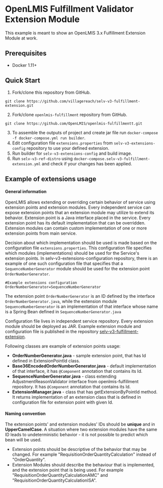 # OpenLMIS Fulfillment Validator Extension Module
This example is meant to show an OpenLMIS 3.x Fulfillment Extension Module at work.

## Prerequisites
* Docker 1.11+

## Quick Start
1. Fork/clone this repository from GitHub.

 ```shell
 git clone https://github.com/villagereach/selv-v3-fulfillment-extension.git
 ```
2. Fork/clone `openlmis-fulfillment` repository from GitHub.

 ```shell
 git clone https://github.com/OpenLMIS/openlmis-fulfillmentt.git
 ```
3. To assemble the outputs of project and create jar file run `docker-compose -f docker-compose.yml run builder`.
4. Edit configuration file `extensions.properties` from `selv-v3-extensions-config` repository to use your defined extension.
5. Run builder for `selv-v3-extensions-config` and build image.
6. Run `selv-v3-ref-distro` using `docker-compose.selv-v3-fulfillment-extension.yml` and check if your changes has been applied.

## <a name="extensions"></a> Example of extensions usage

#### General information
OpenLMIS allows extending or overriding certain behavior of service using extension points and extension modules.
Every independent service can expose extension points that an extension module may utilize to extend its behavior.
Extension point is a Java interface placed in the service. Every extension point has its default implementation that
can be overridden. Extension modules can contain custom implementation of one or more extension points from main service.

Decision about which implementation should be used is made based on the configuration file `extensions.properties`.
This configuration file specifies which modules (implementations) should be used for the Service's extension points.
In selv-v3-extensions-configuration repository, there is an example of one such configuration file that specifies that
a `SequenceNumberGenerator` module should be used for the extension point `OrderNumberGenerator`.

```
#Example extensions configuration
OrderNumberGenerator=SequenceNumberGenerator
```

The extension point `OrderNumberGenerator` is an ID defined by the interface `OrderNumberGenerator.java`,
while the extension module `SequenceNumberGenerator` is an implementation of that interface whose name is a Spring Bean
defined in `SequenceNumberGenerator.java`

Configuration file lives in independent service repository. Every extension module should be deployed as JAR.
Example extension module and configuration file is published in the repository [selv-v3-fulfillment-extension](https://github.com/villagereach/selv-v3-fulfillment-extension).

Following classes are example of extension points usage:

- **OrderNumberGenerator.java** - sample extension point, that has Id defined in ExtensionPointId class.
- **Base36EncodedOrderNumberGenerator.java** - default implementation of that interface, it has `@Component` annotation that contains its Id.
- **SequenceNumberGenerator.java** -  class extending AdjustmentReasonValidator interface from openlmis-fulfillment repository. It has `@Component` annotation that contains its Id.
- **ExtensionManager.java** - class that has getExtensionByPointId method. It returns implementation of an extension class that is defined in
    configuration file for extension point with given Id.

#### Naming convention
The extension points' and extension modules' IDs should be **unique** and in **UpperCamelCase**.
A situation where two extension modules have the same ID leads to undeterministic behavior - it is not possible to predict which bean will be used.

* Extension points should be descriptive of the behavior that may be changed.  For example "RequisitionOrderQuantityCalculation" instead of "OrderQuantity".
* Extension Modules should describe the behaviour that is implemented, and the extension point that is being used.  For example "RequisitionOrderQuantityCalculationAMC" and "RequisitionOrderQuantityCalculationISA".